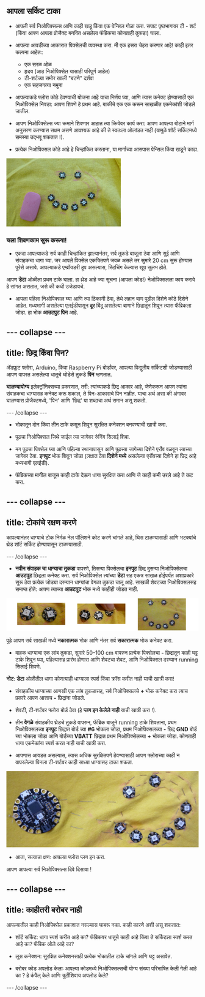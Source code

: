 ## आपला सर्किट टाका

+ आपली सर्व निओपिक्सल्स आणि काही खडू किंवा एक पेन्सिल गोळा करा. सपाट पृष्ठभागावर टी - शर्ट \(किंवा आपण आपला प्रोजैक्ट बनवित असलेला फॅब्रिकचा कोणताही तुकडा\) घाला.

+ आपल्या आवडीच्या आकारात पिक्सेलची व्यवस्था करा. मी एक हसरा चेहरा करणार आहे! काही इतर कल्पना आहेतः:
  + एक सरळ ओळ
  + हृदय (आठ निओपिक्सेल यासाठी परिपूर्ण आहेत)
  + टी-शर्टच्या समोर खाली "बटणे" दर्शवा
  + एक सहजगत्या नमुना

+ आपल्याकडे फ्लोरा कोठे ठेवण्याची योजना आहे याचा निर्णय घ्या, आणि त्यास कनेक्ट होण्यासाठी एक निओपिक्सेल निवडा: आपण शिवणे हे प्रथम आहे. बाकीचे एक एक करून साखळीत एकमेकांशी जोडले जातील.

+ आपण निओपिक्सेल्स ज्या क्रमाने शिवणार आहात त्या क्रियेवर कार्य करा: आपण आपल्या बोटाने मार्ग अनुसरण करण्यास सक्षम असणे आवश्यक आहे की ते स्वतःला ओलांडत नाही \(यामुळे शॉर्ट सर्किटमध्ये समस्या उद्भवू शकतात !\).

+ प्रत्येक निओपिक्सल कोठे आहे हे चिन्हांकित करताना, या मार्गाच्या आसपास पेन्सिल किंवा खडूने काढा.

![](images/drawAroundShape.png)

### चला शिवणकाम सुरू करूया!

+ एकदा आपल्याकडे सर्व काही चिन्हांकित झाल्यानंतर, सर्व तुकडे बाजूला ठेवा आणि सुई आणि संवाहकचा धागा घ्या. जर आपले पिक्सेल एकत्रितपणे जवळ असले तर सुमारे 20 cm सुरू होण्यास पुरेसे असावे. आपल्याकडे एम्ब्रॉयडरी हूप असल्यास, स्टिचिंग केल्यास खूप सुलभ होते.

आपण **डेटा** ओळीला प्रथम टाके घाला. हा थ्रेड आहे ज्या सूचना (आपला कोड!) नेओपिक्सलला काय करावे हे सांगत असतात, जसे की कधी उजेडायचे.

+ आपला पहिला निओपिक्सल घ्या आणि त्या ठिकाणी ठेवा, तेथे लहान बाण पुढील दिशेने कोठे दिशेने आहेत. मध्यभागी असलेल्या एलईडीपासून **दूर** बिंदू असलेल्या बाणाने छिद्रातून शिवून त्यास फॅब्रिकला जोडा. हा भोक **आउटपुट पिन** आहे.

--- collapse ---
---
title: छिद्र किंवा पिन?
---

अ‍ॅडफ्रूट फ्लोरा, Arduino, किंवा Raspberry Pi बोर्डांवर, आपल्या विद्युतीय सर्किटशी जोडण्यासाठी आपण वापरत असलेल्या धातूचे थोडेसे तुकडे **पिन** म्हणतात.

**घालण्यायोग्य** इलेक्ट्रॉनिक्सच्या प्रकरणात, तरी: त्यांच्याकडे छिद्र आकार आहे, जेणेकरून आपण त्यांना संवाहकचा धाग्यासह कनेक्ट करू शकाल, ते पिन-आकाराचे पिन नाहीत. याचा अर्थ असा की अंगावर घालण्यास प्रोजैक्टमध्ये, 'पिन' आणि 'छिद्र' या शब्दाचा अर्थ समान असू शकतो.

--- /collapse ---

+ भोकातून दोन किंवा तीन टाके कसून शिवून सुरक्षित कनेक्शन बनवण्याची खात्री करा.

+ पुढचा निओपिक्सल जिथे जाईल त्या जागेवर रुंनिंग सिलाई शिवा.

+ मग पुढचा पिक्सेल घ्या आणि पहिल्या स्थानापासून आणि पुढच्या जागेच्या दिशेने एर्रोव वळवून त्याच्या जागेवर ठेवा. **इनपुट** भोक शिवून जोडा \(लक्षात ठेवा **दिशेने मध्ये** असलेल्या एर्रोवच्या दिशेने हा छिद्र आहे मध्यभागी एलईडी\).

+ फॅब्रिकच्या मागील बाजूस काही टाके देऊन धागा सुरक्षित करा आणि जे काही कमी उरले आहे ते कट करा.

--- collapse ---
---
title: टोकांचे रक्षण करणे
---

कापल्यानंतर धाग्याचे टोक निर्मळ नेल पॉलिशने कोट करणे चांगले आहे, घिस टाळण्यासाठी आणि भटक्यांचे थ्रेड शॉर्ट सर्किट होण्यापासून टाळण्यासाठी.

--- /collapse ---

+ **नवीन संवाहक चा धाग्याचा तुकडा** वापरणे, तिसर्‍या पिक्सेलचा **इनपुट** छिद्र दुसर्‍या निओपिक्सेलचा **आउटपुट** छिद्रला कनेक्ट करा. सर्व निओपिक्सेल त्यांच्या **डेटा** सह एकत्र साखळ होईपर्यंत अशाप्रकारे सुरू ठेवा प्रत्येक जोड्या दरम्यान धाग्यांचा वेगळा तुकडा चालू आहे. साखळी शेवटच्या निओपिक्सलसह समाप्त होते: आपण त्याच्या **आउटपुट** भोक मध्ये काहीही जोडत नाही.

![](images/pixelSewing3_136_800.png)

पुढे आपण सर्व साखळी मध्ये **नकारात्मक** भोक आणि नंतर सर्व **सकारात्मक** भोक कनेक्ट करा.

+ वाहक धाग्याचा एक लांब तुकडा, सुमारे 50-100 cm वापरुन प्रत्येक पिक्सेलचा **-** छिद्रातून काही घट्ट टाके शिवून घ्या, पहिल्यासह प्रारंभ होणारा आणि शेवटचा शेवट, आणि निओपिक्सल दरम्यान running सिलाई शिवणे.

**नोट**: **डेटा** ओळीतील धागा कोणत्याही धाग्याला स्पर्श किंवा क्रॉस करीत नाही याची खात्री करा!

+ संवाहकीय धाग्याच्या आणखी एक लांब तुकडासह, सर्व निओपिक्सलचे **+** भोक कनेक्ट करा त्याच प्रकारे आपण आत्ताच **-** छिद्रांना जोडले.

+ शेवटी, टी-शर्टवर फ्लोरा बोर्ड ठेवा \(हे **प्लग इन केलेले नाही** याची खात्री करा !\).

+ तीन **वेगळे** संवाहकीय थ्रेडचे तुकडे वापरुन, फॅब्रिक बाजूने running टाके शिवताना, प्रथम निओपिक्सलच्या **इनपुट** छिद्रात बोर्ड च्या **#6** भोकला जोडा, प्रथम निओपिक्सलच्या **-** छिद्र **GND** बोर्ड च्या भोकला जोडा आणि बोर्डच्या **VBATT** छिद्रात प्रथम निओपिक्सेलच्या **+** भोकला जोडा. कोणताही धागा एकमेकांना स्पर्श करत नाही याची खात्री करा.

+ आपणास आवडत असल्यास, त्यास अधिक सुरक्षितपणे ठेवण्यासाठी आपण फ्लोराच्या काही न वापरलेल्या पिनला टी-शर्टवर काही साध्या धाग्यासह टाका शकता.

![](images/stitchedCircuit.png)

+ आता, सत्याचा क्षण: आपल्या फ्लोरा प्लग इन करा.

आपण आपल्या सर्व निओपिक्सल्स दिवे दिसावा !

--- collapse ---
---
title: काहीतरी बरोबर नाही
---

आपल्यातील काही निओपिक्सेल प्रकाशात नसल्यास घाबरू नका. काही कारणे अशी असू शकतात:

+ शॉर्ट सर्किट: धागा स्पर्श करीत आहे का? फॅब्रिकवर धातूचे काही आहे किंवा ते सर्किटला स्पर्श करत आहे का? फॅब्रिक ओले आहे का?

+ लूस कनेक्शन: सुरक्षित कनेक्शनसाठी प्रत्येक भोकातील टाके चांगले आणि घट्ट असावेत.

+ बरोबर कोड अपलोड केलाः आपल्या कोडमध्ये निओपिक्सल्सची योग्य संख्या परिभाषित केली गेली आहे का ? हे कंपैल् केले आणि त्रुटींशिवाय अपलोड केले?

--- /collapse --- 

